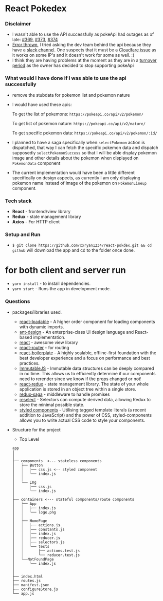 # React Pokedex

### Disclaimer

- I wasn't able to use the API successfully as pokeApi had outages as of late: [#369](https://github.com/PokeAPI/pokeapi/issues/369), [#373](https://github.com/PokeAPI/pokeapi/issues/373), [#374](https://github.com/PokeAPI/pokeapi/issues/374)
- [Error thrown](https://imgur.com/a/yge9xkq), I tried asking the dev team behind the api because they have a [slack channel](https://imgur.com/a/d93L8IP). One suspects that it must be a [Cloudfare issue](https://imgur.com/a/IF7GCRv) as it works on some IP's and it doesn't work for some as well. :(
- I think they are having problems at the moment as they are in a [turnover period](https://github.com/PokeAPI/pokeapi/issues/350) as the owner has decided to stop supporting pokeApi

### What would I have done if I was able to use the api successfully

- remove the stubdata for pokemon list and pokemon nature
- I would have used these apis:

  To get the list of pokemons: `https://pokeapi.co/api/v2/pokemon/`

  To get list of pokemon nature: `https://pokeapi.co/api/v2/nature/`

  To get specific pokemon data: `https://pokeapi.co/api/v2/pokemon/:id/`

- I planned to have a saga specifically when `selectPokemon` action is dispatched, that way I can fetch the specific pokemon data and dispatch supposedly `selectPokemonSuccess` so that I will be able display pokemon image and other details about the pokemon when displayed on `PokemonData` component
- The current implementation would have been a little different specifically on design aspects, as currently I am only displaying pokemon name instead of image of the pokemon on `PokemonLineup` component.

### Tech stack

- **React** - frontend/view library
- **Redux** - state management library
- **Axios** - For HTTP client

### Setup and Run

- `$ git clone https://github.com/xxryan1234/react-pokdex.git && cd github` will download the app and cd to the folder once done.

# for both client and server run

- `yarn install` - to install dependencies.
- `yarn start` - Runs the app in development mode.

### Questions

- packages/libraries used.

  - [react-loadable](https://github.com/jamiebuilds/react-loadable) - A higher order component for loading components with dynamic imports.
  - [ant-design](https://github.com/ant-design/ant-design) - An enterprise-class UI design language and React-based implementation.
  - [react](https://facebook.github.io/react/) - awesome view library
  - [react-router](https://github.com/ReactTraining/react-router) - for routing
  - [react-boilerplate](https://github.com/react-boilerplate/react-boilerplate/) - A highly scalable, offline-first foundation with the best developer experience and a focus on performance and best practices.
  - [ImmutableJS](https://facebook.github.io/immutable-js/) - Immutable data structures can be deeply compared in no time. This allows us to efficiently determine if our components need to rerender since we know if the props changed or not!
  - [react-redux](http://redux.js.org/) - state management library. The state of your whole application is stored in an object tree within a single store.
  - [redux-saga](https://github.com/redux-saga/redux-saga) - middleware to handle promises
  - [reselect](https://github.com/reduxjs/reselect) - Selectors can compute derived data, allowing Redux to store the minimal possible state.
  - [styled components](https://www.styled-components.com/) - Utilising tagged template literals (a recent addition to JavaScript) and the power of CSS, styled-components allows you to write actual CSS code to style your components.

- Structure for the project

  - Top Level

  ```
  app
  │
  │
  ├── components  <--- stateless components
  │   ├── Button
  │   │   ├── css.js <-- styled component
  │   │   └── index.js
  │   │
  │   └── Img
  │       ├── css.js
  │       └── index.js
  │
  ├── containers <--- stateful components/route components
  │   ├── App
  │   │   ├── index.js
  │   │   └── logo.png
  │   │
  │   ├── HomePage
  │   │   ├── actions.js
  │   │   ├── constants.js
  │   │   ├── index.js
  │   │   ├── reducer.js
  │   │   ├── selectors.js
  │   │   └── tests
  │   │       ├── actions.test.js
  │   │       └── reducer.test.js
  │   └──NotFoundPage
  │       └── index.js
  │
  │
  ├── index.html
  ├── routes.js
  ├── manifest.json
  ├── configureStore.js
  └── app.js
  ```
